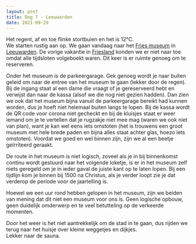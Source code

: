 ```yaml
---
layout: post
title: Dag 7 - Leeuwarden
date: 2021-09-29
---
```

Het regent, af en toe flinke stortbuien en het is 12°C.  
We starten rustig aan op. We gaan vandaag naar het [Fries museum](https://www.friesmuseum.nl/) in [Leeuwarden](https://nl.wikipedia.org/wiki/Leeuwarden_(stad)). De vorige vakantie in [Friesland](https://nl.wikipedia.org/wiki/Friesland) konden we er niet naar toe omdat alle tijdsloten volgeboekt waren. Dit keer is er ruimte genoeg om te reserveren.  

Onder het museum is de parkeergarage. Gek genoeg wordt je naar buiten geleid om naar de entree van het museum te gaan (lekker door de regen). Bij de ingang staat al een dame die vraagt of je gereserveerd hebt en verwijst dan naar de kassa (alsof we die nog niet gezien hadden). Dan zien we ook dat het museum bijna vanuit de parkeergarage bereikt had kunnen worden, dus je hoeft niet helemaal buiten langs te lopen. Bij de kassa wordt de QR code voor corona niet gecheckt en bij de kluisjes staat er weer iemand om je te vertellen dat je rugzakje niet mee mag (waren we ook niet van plan), want je kan wel eens iets omstoten (het is trouwens een groot museum met hele brede paden en bijna alles staat achter glas, hoezo iets omstoten). Voordat we goed en wel binnen zijn, zijn we al een beetje geïrriteerd geraakt. 

De route in het museum is niet logisch, zoveel als je in bij binnenkomst continu wordt gestuurd naar het volgende loketje, is er in het museum zelf niets geregeld om je in ieder gaval de juiste kant op te laten lopen. Bij een tijdlijn kom je binnen bij 1500 na Christus, als je verder loopt zie je dat verderop de periode voor de jaartelling is.  

Hoewel we een uur rond hebben gelopen in het museum, zijn we beiden van mening dat dit niet een museum voor ons is. Geen logische opbouw, geen duidelijk omderwerp en te veel betutteling op de verkeerde momenten.  

Door het weer is het niet aantrekkelijk om de stad in te gaan, dus rijden we terug naar het huisje over kleine weggetjes en dijkjes.  
Lekker naar de sauna.